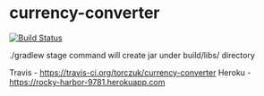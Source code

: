 # currency-converter

[![Build Status](https://travis-ci.org/torczuk/currency-converter.svg?branch=master)](https://travis-ci.org/torczuk/currency-converter)


./gradlew stage
command will create jar under build/libs/ directory

Travis - https://travis-ci.org/torczuk/currency-converter
Heroku - https://rocky-harbor-9781.herokuapp.com
